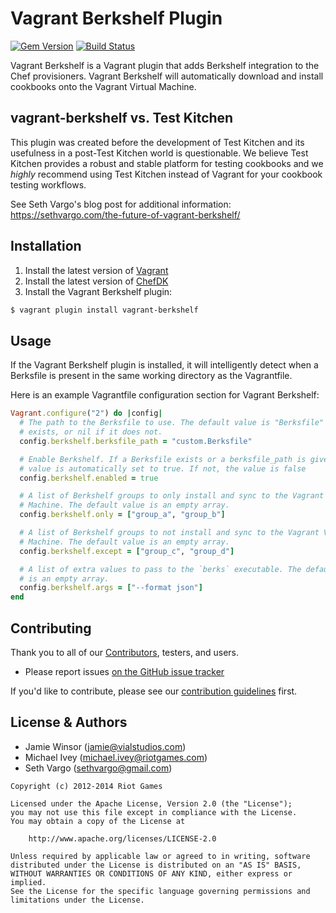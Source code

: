 # Vagrant Berkshelf Plugin

[![Gem Version](http://img.shields.io/gem/v/vagrant-berkshelf.svg)][gem] [![Build Status](http://img.shields.io/travis/berkshelf/vagrant-berkshelf.svg)][travis]

Vagrant Berkshelf is a Vagrant plugin that adds Berkshelf integration to the Chef provisioners. Vagrant Berkshelf will automatically download and install cookbooks onto the Vagrant Virtual Machine.

## vagrant-berkshelf vs. Test Kitchen

This plugin was created before the development of Test Kitchen and its usefulness in a post-Test Kitchen world is questionable. We believe Test Kitchen provides a robust and stable platform for testing cookbooks and we _highly_ recommend using Test Kitchen instead of Vagrant for your cookbook testing workflows.

See Seth Vargo's blog post for additional information: <https://sethvargo.com/the-future-of-vagrant-berkshelf/>

## Installation

1. Install the latest version of [Vagrant](https://www.vagrantup.com/downloads.html)
2. Install the latest version of [ChefDK](https://downloads.chef.io/chef-dk/)
3. Install the Vagrant Berkshelf plugin:

  ```sh
  $ vagrant plugin install vagrant-berkshelf
  ```

## Usage

If the Vagrant Berkshelf plugin is installed, it will intelligently detect when a Berksfile is present in the same working directory as the Vagrantfile.

Here is an example Vagrantfile configuration section for Vagrant Berkshelf:

```ruby
Vagrant.configure("2") do |config|
  # The path to the Berksfile to use. The default value is "Berksfile" if one
  # exists, or nil if it does not.
  config.berkshelf.berksfile_path = "custom.Berksfile"

  # Enable Berkshelf. If a Berksfile exists or a berksfile_path is given, this
  # value is automatically set to true. If not, the value is false
  config.berkshelf.enabled = true

  # A list of Berkshelf groups to only install and sync to the Vagrant Virtual
  # Machine. The default value is an empty array.
  config.berkshelf.only = ["group_a", "group_b"]

  # A list of Berkshelf groups to not install and sync to the Vagrant Virtual
  # Machine. The default value is an empty array.
  config.berkshelf.except = ["group_c", "group_d"]

  # A list of extra values to pass to the `berks` executable. The default value
  # is an empty array.
  config.berkshelf.args = ["--format json"]
end
```

## Contributing

Thank you to all of our [Contributors](https://github.com/berkshelf/vagrant-berkshelf/graphs/contributors), testers, and users.

- Please report issues [on the GitHub issue tracker](https://github.com/berkshelf/berkshelf/issues)

If you'd like to contribute, please see our [contribution guidelines](https://github.com/berkshelf/vagrant-berkshelf/blob/master/CONTRIBUTING.md) first.

## License & Authors

- Jamie Winsor (jamie@vialstudios.com)
- Michael Ivey (michael.ivey@riotgames.com)
- Seth Vargo (sethvargo@gmail.com)

```text
Copyright (c) 2012-2014 Riot Games

Licensed under the Apache License, Version 2.0 (the "License");
you may not use this file except in compliance with the License.
You may obtain a copy of the License at

    http://www.apache.org/licenses/LICENSE-2.0

Unless required by applicable law or agreed to in writing, software
distributed under the License is distributed on an "AS IS" BASIS,
WITHOUT WARRANTIES OR CONDITIONS OF ANY KIND, either express or implied.
See the License for the specific language governing permissions and
limitations under the License.
```

[gem]: https://rubygems.org/gems/vagrant-berkshelf
[travis]: https://travis-ci.org/berkshelf/vagrant-berkshelf

